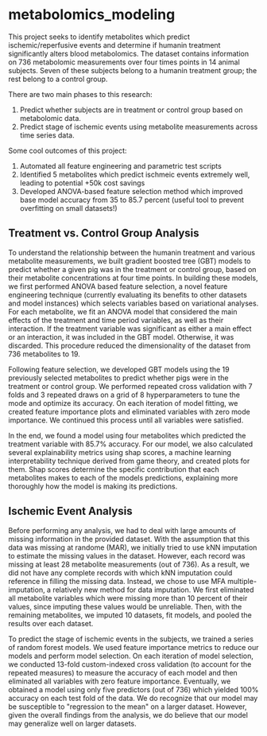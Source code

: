 # metabolomics_modeling
This project seeks to identify metabolites which predict ischemic/reperfusive events and determine if humanin treatment significantly alters blood metabolomics. The dataset contains information on 736 metabolomic measurements over four times points in 14 animal subjects. Seven of these subjects belong to a humanin treatment group; the rest belong to a control group.

There are two main phases to this research:

1. Predict whether subjects are in treatment or control group based on metabolomic data.
2. Predict stage of ischemic events using metabolite measurements across time series data.

Some cool outcomes of this project:

1. Automated all feature engineering and parametric test scripts
2. Identified 5 metabolites which predict ischmeic events extremely well, leading to potential +50k cost savings
3. Developed ANOVA-based feature selection method which improved base model accuracy from 35 to 85.7 percent (useful tool to prevent overfitting on small datasets!)

## Treatment vs. Control Group Analysis

To understand the relationship between the humanin treatment and various metabolite measurements, we built gradient boosted tree (GBT) models to predict whether a given pig was in the treatment or control group, based on their metabolite concentrations at four time points. In building these models, we first performed ANOVA based feature selection, a novel feature engineering technique (currently evaluating its benefits to other datasets and model instances) which selects variables based on variational analyses. For each metabolite, we fit an ANOVA model that considered the main effects of the treatment and time period variables, as well as their interaction. If the treatment variable was significant as either a main effect or an interaction, it was included in the GBT model. Otherwise, it was discarded. This procedure reduced the dimensionality of the dataset from 736 metabolites to 19.

Following feature selection, we developed GBT models using the 19 previously selected metabolites to predict whether pigs were in the treatment or control group. We performed repeated cross validation with 7 folds and 3 repeated draws on a grid of 8 hyperparameters to tune the mode and optimize its accuracy. On each iteration of model fitting, we created feature importance plots and eliminated variables with zero mode importance. We continued this process until all variables were satisfied.

In the end, we found a model using four metabolites which predicted the treatment variable with 85.7% accuracy. For our model, we also calculated several explainability metrics using shap scores, a machine learning interpretability technique derived from game theory, and created plots for them. Shap scores determine the specific contribution that each metabolites makes to each of the models predictions, explaining more thoroughly how the model is making its predictions.

## Ischemic Event Analysis

Before performing any analysis, we had to deal with large amounts of missing information in the provided dataset. With the assumption that this data was missing at randome (MAR), we initially tried to use kNN imputation to estimate the missing values in the dataset. However, each record was missing at least 28 metabolite measurements (out of 736). As a result, we did not have any complete records with which kNN imputation could reference in filling the missing data. Instead, we chose to use MFA multiple-imputation, a relatively new method for data imputation. We first eliminated all metabolite variables which were missing more than 10 percent of their values, since imputing these values would be unreliable. Then, with the remaining metabolites, we imputed 10 datasets, fit models, and pooled the results over each dataset.

To predict the stage of ischemic events in the subjects, we trained a series of random forest models. We used feature importance metrics to reduce our models and perform model selection. On each iteration of model selection, we conducted 13-fold custom-indexed cross validation (to account for the repeated measures) to measure the accuracy of each model and then eliminated all variables with zero feature importance. Eventually, we obtained a model using only five predictors (out of 736) which yielded 100% accuracy on each test fold of the data. We do recognize that our model may be susceptible to "regression to the mean" on a larger dataset. However, given the overall findings from the analysis, we do believe that our model may generalize well on larger datasets. 

